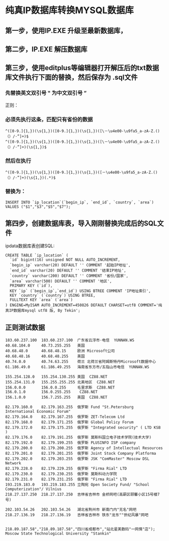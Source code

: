 # 纯真IP数据库转换MYSQL数据库

## 第一步，使用IP.EXE 升级至最新数据库，
## 第二步，IP.EXE 解压数据库
## 第三步，使用editplus等编辑器打开解压后的txt数据库文件执行下面的替换，然后保存为 .sql文件


### 先替换英文双引号  " 为中文双引号 ”


正则：
### 必须先执行这条，匹配只有省份的数据

	^([0-9.]{1,})(\s{1,})([0-9.]{1,})(\s{1,})([\－\u4e00-\u9fa5_a-zA-Z.()（）/·”]+)$
	^([0-9.]{1,})(\s{1,})([0-9.]{1,})(\s{1,})([\－\u4e00-\u9fa5_a-zA-Z.()（）/·”]+)(\s{1,})$

### 然后在执行

	^([0-9.]{1,})(\s{1,})([0-9.]{1,})(\s{1,})([－\u4e00-\u9fa5_a-zA-Z.()（）/·”]+)(\s{1,})(.*)$


### 替换为：
	INSERT INTO `ip_location`(`begin_ip`, `end_id`, `country`, `area`) VALUES ("$1","$3","$5","$7");




## 第四步，创建数据库表，导入刚刚替换完成后的SQL文件

ipdata数据库表创建SQL:

	CREATE TABLE `ip_location` (
	  `id` bigint(16) unsigned NOT NULL AUTO_INCREMENT,
	  `begin_ip` varchar(20) DEFAULT '' COMMENT '起始IP地址',
	  `end_id` varchar(20) DEFAULT '' COMMENT '结束IP地址',
	  `country` varchar(200) DEFAULT '' COMMENT '省份/国家',
	  `area` varchar(500) DEFAULT '' COMMENT '地区',
	  PRIMARY KEY (`id`),
	  KEY `ip` (`begin_ip`,`end_id`) USING BTREE COMMENT 'IP地址索引',
	  KEY `country` (`country`) USING BTREE,
	  FULLTEXT KEY `area` (`area`)
	) ENGINE=MyISAM AUTO_INCREMENT=450826 DEFAULT CHARSET=utf8 COMMENT='纯真IP数据库mysql utf8 版, By Tekin';





## 正则测试数据

	183.60.237.100  183.60.237.100  广东省云浮市·电信  YUNNAN.WS
	40.68.104.0     40.73.255.255   美国  
	40.68.48.0      40.68.48.15     欧洲 Microsoft公司
	40.68.48.16     40.68.48.255    美国  
	40.74.0.0       40.74.63.255    荷兰 北荷兰省阿姆斯特丹Microsoft数据中心
	61.186.49.0     61.186.49.255   海南省东方市/五指山市电信  YUNNAN.WS

	155.254.128.0   155.254.130.255 美国  CZ88.NET
	155.254.131.0   155.255.255.255 北美地区  CZ88.NET
	156.0.0.0       156.0.0.255     毛里求斯  CZ88.NET
	156.0.1.0       156.0.255.255    CZ88.NET
	156.1.0.0       156.7.255.255   美国  CZ88.NET

	82.179.160.0    82.179.163.255  俄罗斯 Fund "St.Petersburg International Economic Forum"
	82.179.164.0    82.179.167.255  俄罗斯 ZET-Telecom Ltd
	82.179.168.0    82.179.171.255  俄罗斯 Global Policy Forum
	82.179.172.0    82.179.175.255  俄罗斯 "Integrated security" ( LTD KSB )
	82.179.176.0    82.179.191.255  俄罗斯 莫斯科国立电子技术学院(技术大学)
	82.179.192.0    82.179.199.255  俄罗斯 PLUSINFO ISP company
	82.179.200.0    82.179.200.255  俄罗斯 Agency of Intellectual Resources
	82.179.201.0    82.179.201.255  俄罗斯 Joint Stock Company Platforma
	82.179.202.0    82.179.203.255  俄罗斯 JSK "ComMaster" Moscow DSL Network
	82.179.228.0    82.179.229.255  俄罗斯 "Firma Rial" LTD
	82.179.230.0    82.179.230.255  俄罗斯 莫斯科动力学院
	82.179.231.0    82.179.231.255  俄罗斯 "Firma Rial" LTD
	193.219.183.0   193.219.183.255 立陶宛 Open Society Fund/ "School Computerization"/ Vilnius
	218.27.137.250  218.27.137.250  吉林省吉林市 金桥网吧(高薪区颐馨小区15号楼7号)

	202.103.54.26   202.103.54.26   湖北省荆州市 新南门内"无名"网吧
	218.27.136.19   218.27.136.19   吉林省吉林市 铁东"龙东""世纪风暴"网吧


	218.89.187.58","218.89.187.58","四川省成都市","站北星美数码"一网情"店");
	Moscow State Technological University "Stankin"



